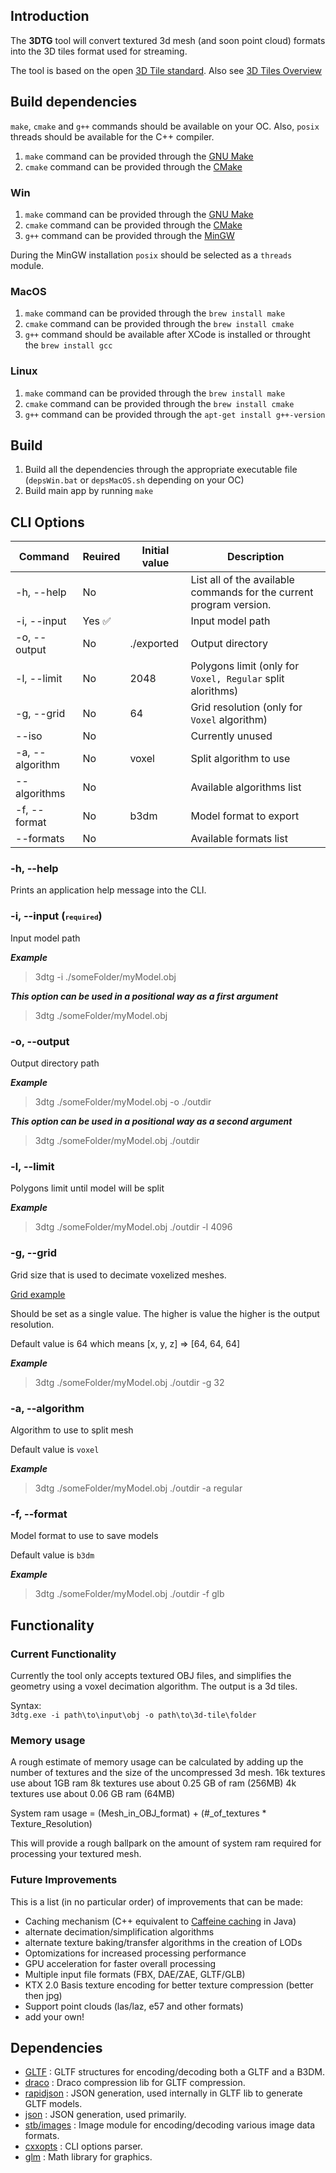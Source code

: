 ## Introduction
The **3DTG** tool will convert textured 3d mesh (and soon point cloud) formats into the 3D tiles format used for streaming.  

The tool is based on the open [3D Tile standard](https://github.com/CesiumGS/3d-tiles). Also see [3D Tiles Overview](https://github.com/CesiumGS/3d-tiles/blob/main/3d-tiles-overview.pdf) 

## Build dependencies

`make`, `cmake` and `g++` commands should be available on your OC.
Also, `posix` threads should be available for the C++ compiler.

 1. `make` command can be provided through the [GNU Make](https://www.gnu.org/software/make/)
 2. `cmake` command can be provided through the [CMake](https://cmake.org/)

### Win

 1. `make` command can be provided through the [GNU Make](https://www.gnu.org/software/make/)
 2. `cmake` command can be provided through the [CMake](https://cmake.org/)
 3. `g++` command can be provided through the [MinGW](https://www.mingw-w64.org/)

During the MinGW installation `posix` should be selected as a `threads` module.

### MacOS

 1. `make` command can be provided through the `brew install make`
 2. `cmake` command can be provided through the `brew install cmake`
 3. `g++` command should be available after XCode is installed or throught the `brew install gcc`

### Linux

 1. `make` command can be provided through the `brew install make`
 2. `cmake` command can be provided through the `brew install cmake`
 3. `g++` command can be provided through the `apt-get install g++-version`


## Build

 1. Build all the dependencies through the appropriate executable file (`depsWin.bat` or `depsMacOS.sh` depending on your OC)
 2. Build main app by running `make`


## CLI Options

| Command         | Reuired                | Initial value | Description                                                         |
|-----------------|------------------------|---------------|---------------------------------------------------------------------|
| -h, --help      | No                     |               | List all of the available commands for the current program version. |
| -i, --input     | Yes :white_check_mark: |               | Input model path                                                    |
| -o, --output    | No                     | ./exported    | Output directory                                                    |
| -l, --limit     | No                     | 2048          | Polygons limit (only for `Voxel, Regular` split alorithms)          |
| -g, --grid      | No                     | 64            | Grid resolution (only for `Voxel` algorithm)                        |
| --iso           | No                     |               | Currently unused                                                    |
| -a, --algorithm | No                     | voxel         | Split algorithm to use                                              |
| --algorithms    | No                     |               | Available algorithms list                                           |
| -f, --format    | No                     | b3dm          | Model format to export                                              |
| --formats       | No                     |               | Available formats list                                              |

### -h, --help
Prints an application help message into the CLI.

### -i, --input (<font size="2">`required`</font>)
Input model path


***Example***
 > 3dtg -i ./someFolder/myModel.obj

***This option can be used in a positional way as a first argument***
 > 3dtg ./someFolder/myModel.obj

### -o, --output
Output directory path

***Example***
 > 3dtg ./someFolder/myModel.obj -o ./outdir

***This option can be used in a positional way as a second argument***
 > 3dtg ./someFolder/myModel.obj ./outdir

### -l, --limit
Polygons limit until model will be split

***Example***
 > 3dtg ./someFolder/myModel.obj ./outdir -l 4096

### -g, --grid
Grid size that is used to decimate voxelized meshes.

[Grid example](https://www.researchgate.net/profile/Hong-Liu-22/publication/230731211/figure/fig2/AS:300343045967883@1448618770846/Construct-voxel-grid-on-3D-point-cloud.png)

Should be set as a single value.
The higher is value the higher is the output resolution.

Default value is 64 which means [x, y, z] => [64, 64, 64] 

***Example***
 > 3dtg ./someFolder/myModel.obj ./outdir -g 32

### -a, --algorithm
Algorithm to use to split mesh

Default value is `voxel`

***Example***
 > 3dtg ./someFolder/myModel.obj ./outdir -a regular

### -f, --format
Model format to use to save models

Default value is `b3dm`

***Example***
 > 3dtg ./someFolder/myModel.obj ./outdir -f glb


## Functionality
### Current Functionality 
Currently the tool only accepts textured OBJ files, and simplifies the geometry using a voxel decimation algorithm. 
The output is a 3d tiles.

Syntax:  
`3dtg.exe -i path\to\input\obj -o path\to\3d-tile\folder`

### Memory usage
A rough estimate of memory usage can be calculated by adding up the number of textures and the size of the uncompressed 3d mesh.
16k textures use about 1GB ram
8k textures use about 0.25 GB of ram (256MB)
4k textures use about 0.06 GB ram (64MB)

System ram usage = (Mesh_in_OBJ_format) + (#_of_textures * Texture_Resolution)

This will provide a rough ballpark on the amount of system ram required for processing your textured mesh.


### Future Improvements
This is a list (in no particular order) of improvements that can be made:

- Caching mechanism (C++ equivalent to [Caffeine caching](https://github.com/ben-manes/caffeine) in Java)
- alternate decimation/simplification algorithms
- alternate texture baking/transfer algorithms in the creation of LODs
- Optomizations for increased processing performance
- GPU acceleration for faster overall processing
- Multiple input file formats (FBX, DAE/ZAE, GLTF/GLB)
- KTX 2.0 Basis texture encoding for better texture compression (better then jpg)
- Support point clouds (las/laz, e57 and other formats)
- add your own!

## Dependencies

 * [GLTF](https://github.com/KhronosGroup/COLLADA2GLTF/tree/master/GLTF) : GLTF structures for encoding/decoding both a GLTF and a B3DM.
 * [draco](https://github.com/google/draco) : Draco compression lib for GLTF compression.
 * [rapidjson](https://github.com/Tencent/rapidjson) : JSON generation, used internally in GLTF lib to generate GLTF models.
 * [json](https://github.com/nlohmann/json) : JSON generation, used primarily.
 * [stb/images](https://github.com/nothings/stb) : Image module for encoding/decoding various image data formats.
 * [cxxopts](https://github.com/jarro2783/cxxopts) : CLI options parser.
 * [glm](https://github.com/g-truc/glm) : Math library for graphics.